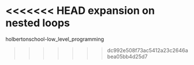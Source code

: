 <<<<<<< HEAD
expansion on nested loops
=======
holbertonschool-low_level_programming
>>>>>>> dc992e508f73ac5412a23c2646abea05bb4d25d7
